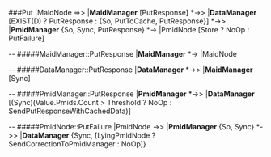###Put<Data>
|MaidNode =>> |__MaidManager__ [PutResponse]  *->> |__DataManager__  [EXIST(D) ? PutResponse : {So, PutToCache, PutResponse}] *->> |__PmidManager__ {So, Sync, PutResponse} *-> |PmidNode [Store ? NoOp : PutFailure]

--
#####MaidManager::PutResponse
|__MaidManager__ *-> |MaidNode 

--
#####DataManager::PutResponse
|__DataManager__ *->> |__MaidManager__ [Sync]

--
#####PmidManager::PutResponse
|__PmidManager__ *->> |__DataManager__ [(Sync)(Value.Pmids.Count > Threshold ? NoOp : SendPutResponseWithCachedData)]

--
#####PmidNode::PutFailure
|PmidNode ->> |__PmidManager__ {So, Sync} *->> |__DataManager__ {Sync, [LyingPmidNode ? SendCorrectionToPmidManager : NoOp]} 

